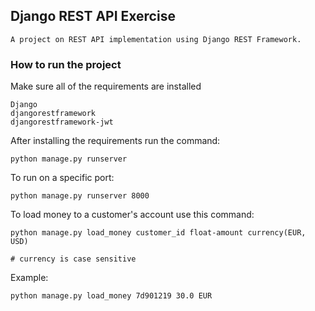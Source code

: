 
## Django REST API Exercise
    A project on REST API implementation using Django REST Framework. 

### How to run the project
Make sure all of the requirements are installed
    
    Django
    djangorestframework
    djangorestframework-jwt
    
After installing the requirements run the command:
    
    python manage.py runserver
    
To run on a specific port:
    
    python manage.py runserver 8000
    

To load money to a customer's account use this command:
    
    python manage.py load_money customer_id float-amount currency(EUR, USD)
    
    # currency is case sensitive
    
Example:
    
    python manage.py load_money 7d901219 30.0 EUR
    
    

